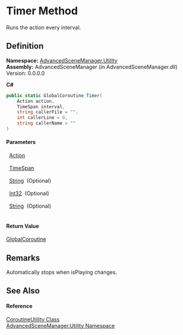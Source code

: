 # Timer Method


Runs the action every interval.



## Definition
**Namespace:** <a href="N_AdvancedSceneManager_Utility.md">AdvancedSceneManager.Utility</a>  
**Assembly:** AdvancedSceneManager (in AdvancedSceneManager.dll) Version: 0.0.0.0

**C#**
``` C#
public static GlobalCoroutine Timer(
	Action action,
	TimeSpan interval,
	string callerFile = "",
	int callerLine = 0,
	string callerName = ""
)
```



#### Parameters
<dl><dt>  <a href="https://learn.microsoft.com/dotnet/api/system.action" target="_blank" rel="noopener noreferrer">Action</a></dt><dd> </dd><dt>  <a href="https://learn.microsoft.com/dotnet/api/system.timespan" target="_blank" rel="noopener noreferrer">TimeSpan</a></dt><dd> </dd><dt>  <a href="https://learn.microsoft.com/dotnet/api/system.string" target="_blank" rel="noopener noreferrer">String</a>  (Optional)</dt><dd> </dd><dt>  <a href="https://learn.microsoft.com/dotnet/api/system.int32" target="_blank" rel="noopener noreferrer">Int32</a>  (Optional)</dt><dd> </dd><dt>  <a href="https://learn.microsoft.com/dotnet/api/system.string" target="_blank" rel="noopener noreferrer">String</a>  (Optional)</dt><dd> </dd></dl>

#### Return Value
<a href="T_AdvancedSceneManager_Utility_GlobalCoroutine.md">GlobalCoroutine</a>

## Remarks
Automatically stops when isPlaying changes.

## See Also


#### Reference
<a href="T_AdvancedSceneManager_Utility_CoroutineUtility.md">CoroutineUtility Class</a>  
<a href="N_AdvancedSceneManager_Utility.md">AdvancedSceneManager.Utility Namespace</a>  

